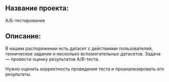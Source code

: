 ## Название проекта:
А/Б-тестирование
## Описание:
В нашем распоряжении есть датасет с действиями пользователей, техническое задание и несколько вспомогательных датасетов. Задача — провести оценку результатов A/B-теста.

Нужно оценить корректность проведения теста и проанализировать его результаты.

